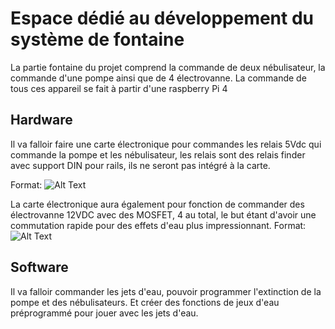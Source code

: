# Espace dédié au développement du système de fontaine

La partie fontaine du projet comprend la commande de deux nébulisateur, la commande d'une pompe ainsi que de 4 électrovanne.
La commande de tous ces appareil se fait à partir d'une raspberry Pi 4

## Hardware

Il va falloir faire une carte électronique pour commandes les relais 5Vdc qui commande la pompe et les nébulisateur, les relais sont des relais finder avec support DIN pour rails, ils ne seront pas intégré à la carte.

Format: ![Alt Text](https://www.atlantique-composants.fr/ProductThumbnail/HP345105DC_0_170x170/relais_miniature_05vdc_1rt_6a.jpg)

La carte électronique aura également pour fonction de commander des électrovanne 12VDC avec des MOSFET, 4 au total, le but étant d'avoir une commutation rapide pour des effets d'eau plus impressionnant.
Format: ![Alt Text](https://ae01.alicdn.com/kf/HTB1OYxDairxK1RkHFCcq6AQCVXaX/lectrovanne-lectrique-en-plastique-12V-24V-220V-Ferm-e-normalement-1-4-3-8-tige.jpg)
## Software

Il va falloir commander les jets d'eau, pouvoir programmer l'extinction de la pompe et des nébulisateurs. Et créer des fonctions de jeux d'eau préprogrammé pour jouer avec les jets d'eau.